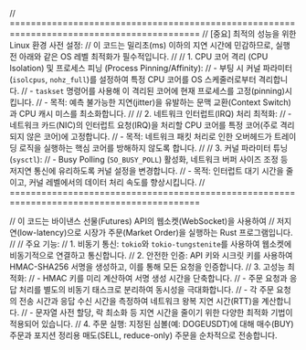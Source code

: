 // ==========================================================================================
// [중요] 최적의 성능을 위한 Linux 환경 사전 설정:
// 이 코드는 밀리초(ms) 이하의 지연 시간에 민감하므로, 실행 전 아래와 같은 OS 레벨 최적화가 필수적입니다.
//
// 1. CPU 코어 격리 (CPU Isolation) 및 프로세스 피닝 (Process Pinning/Affinity):
//    - 부팅 시 커널 파라미터(`isolcpus`, `nohz_full`)를 설정하여 특정 CPU 코어를 OS 스케줄러로부터 격리합니다.
//    - `taskset` 명령어를 사용해 이 격리된 코어에 현재 프로세스를 고정(pinning)시킵니다.
//    - 목적: 예측 불가능한 지연(jitter)을 유발하는 문맥 교환(Context Switch)과 CPU 캐시 미스를 최소화합니다.
//
// 2. 네트워크 인터럽트(IRQ) 처리 최적화:
//    - 네트워크 카드(NIC)의 인터럽트 요청(IRQ)을 처리할 CPU 코어를 특정 코어(주로 격리되지 않은 코어)에 고정합니다.
//    - 목적: 네트워크 패킷 처리로 인한 오버헤드가 트레이딩 로직을 실행하는 핵심 코어를 방해하지 않도록 합니다.
//
// 3. 커널 파라미터 튜닝 (`sysctl`):
//    - Busy Polling (`SO_BUSY_POLL`) 활성화, 네트워크 버퍼 사이즈 조정 등 저지연 통신에 유리하도록 커널 설정을 변경합니다.
//    - 목적: 인터럽트 대기 시간을 줄이고, 커널 레벨에서의 데이터 처리 속도를 향상시킵니다.
// ==========================================================================================

// 이 코드는 바이낸스 선물(Futures) API의 웹소켓(WebSocket)을 사용하여
// 저지연(low-latency)으로 시장가 주문(Market Order)을 실행하는 Rust 프로그램입니다.
//
// 주요 기능:
// 1. 비동기 통신: `tokio`와 `tokio-tungstenite`를 사용하여 웹소켓에 비동기적으로 연결하고 통신합니다.
// 2. 안전한 인증: API 키와 시크릿 키를 사용하여 HMAC-SHA256 서명을 생성하고, 이를 통해 모든 요청을 인증합니다.
// 3. 고성능 최적화:
//    - HMAC 키를 미리 계산하여 서명 생성 시간을 단축합니다.
//    - 주문 요청과 응답 처리를 별도의 비동기 태스크로 분리하여 동시성을 극대화합니다.
//    - 각 주문 요청의 전송 시간과 응답 수신 시간을 측정하여 네트워크 왕복 지연 시간(RTT)을 계산합니다.
//    - 문자열 사전 할당, 락 최소화 등 지연 시간을 줄이기 위한 다양한 최적화 기법이 적용되어 있습니다.
// 4. 주문 실행: 지정된 심볼(예: DOGEUSDT)에 대해 매수(BUY) 주문과 포지션 정리용 매도(SELL, reduce-only) 주문을 순차적으로 전송합니다.

